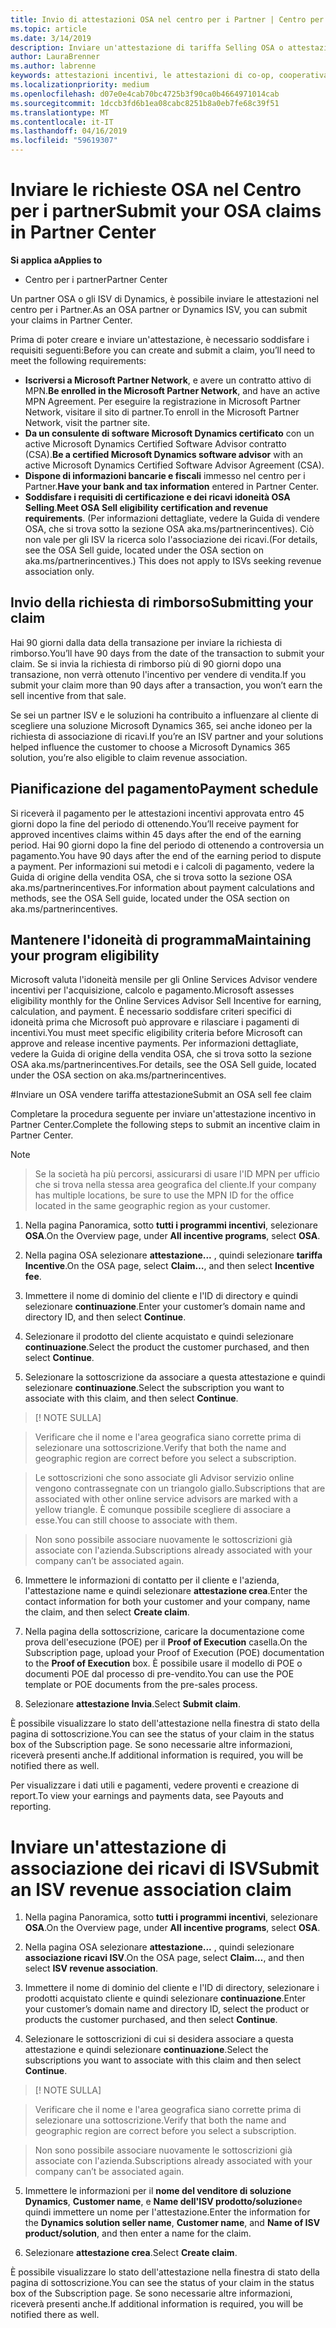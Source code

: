 ```yaml
---
title: Invio di attestazioni OSA nel centro per i Partner | Centro per i partner
ms.topic: article
ms.date: 3/14/2019
description: Inviare un'attestazione di tariffa Selling OSA o attestazione di associazione dei ricavi di ISV
author: LauraBrenner
ms.author: labrenne
keywords: attestazioni incentivi, le attestazioni di co-op, cooperativa fondi, OSA, ISV, associazione di ricavi
ms.localizationpriority: medium
ms.openlocfilehash: d07e0e4cab70bc4725b3f90ca0b4664971014cab
ms.sourcegitcommit: 1dccb3fd6b1ea08cabc8251b8a0eb7fe68c39f51
ms.translationtype: MT
ms.contentlocale: it-IT
ms.lasthandoff: 04/16/2019
ms.locfileid: "59619307"
---
```

# <a name="submit-your-osa-claims-in-partner-center"></a><span data-ttu-id="6256e-104">Inviare le richieste OSA nel Centro per i partner</span><span class="sxs-lookup"><span data-stu-id="6256e-104">Submit your OSA claims in Partner Center</span></span>

<span data-ttu-id="6256e-105">**Si applica a**</span><span class="sxs-lookup"><span data-stu-id="6256e-105">**Applies to**</span></span>

-  <span data-ttu-id="6256e-106">Centro per i partner</span><span class="sxs-lookup"><span data-stu-id="6256e-106">Partner Center</span></span>

<span data-ttu-id="6256e-107">Un partner OSA o gli ISV di Dynamics, è possibile inviare le attestazioni nel centro per i Partner.</span><span class="sxs-lookup"><span data-stu-id="6256e-107">As an OSA partner or Dynamics ISV, you can submit your claims in Partner Center.</span></span> 

<span data-ttu-id="6256e-108">Prima di poter creare e inviare un'attestazione, è necessario soddisfare i requisiti seguenti:</span><span class="sxs-lookup"><span data-stu-id="6256e-108">Before you can create and submit a claim, you’ll need to meet the following requirements:</span></span> 
-   <span data-ttu-id="6256e-109">**Iscriversi a Microsoft Partner Network**, e avere un contratto attivo di MPN.</span><span class="sxs-lookup"><span data-stu-id="6256e-109">**Be enrolled in the Microsoft Partner Network**, and have an active MPN Agreement.</span></span> <span data-ttu-id="6256e-110">Per eseguire la registrazione in Microsoft Partner Network, visitare il sito di partner.</span><span class="sxs-lookup"><span data-stu-id="6256e-110">To enroll in the Microsoft Partner Network, visit the partner site.</span></span> 
-   <span data-ttu-id="6256e-111">**Da un consulente di software Microsoft Dynamics certificato** con un active Microsoft Dynamics Certified Software Advisor contratto (CSA).</span><span class="sxs-lookup"><span data-stu-id="6256e-111">**Be a certified Microsoft Dynamics software advisor** with an active Microsoft Dynamics Certified Software Advisor Agreement (CSA).</span></span> 
-   <span data-ttu-id="6256e-112">**Dispone di informazioni bancarie e fiscali** immesso nel centro per i Partner.</span><span class="sxs-lookup"><span data-stu-id="6256e-112">**Have your bank and tax information** entered in Partner Center.</span></span> 
-   <span data-ttu-id="6256e-113">**Soddisfare i requisiti di certificazione e dei ricavi idoneità OSA Selling**.</span><span class="sxs-lookup"><span data-stu-id="6256e-113">**Meet OSA Sell eligibility certification and revenue requirements**.</span></span> <span data-ttu-id="6256e-114">(Per informazioni dettagliate, vedere la Guida di vendere OSA, che si trova sotto la sezione OSA aka.ms/partnerincentives). Ciò non vale per gli ISV la ricerca solo l'associazione dei ricavi.</span><span class="sxs-lookup"><span data-stu-id="6256e-114">(For details, see the OSA Sell guide, located under the OSA section on aka.ms/partnerincentives.) This does not apply to ISVs seeking revenue association only.</span></span> 

## <a name="submitting-your-claim"></a><span data-ttu-id="6256e-115">Invio della richiesta di rimborso</span><span class="sxs-lookup"><span data-stu-id="6256e-115">Submitting your claim</span></span>

<span data-ttu-id="6256e-116">Hai 90 giorni dalla data della transazione per inviare la richiesta di rimborso.</span><span class="sxs-lookup"><span data-stu-id="6256e-116">You’ll have 90 days from the date of the transaction to submit your claim.</span></span> <span data-ttu-id="6256e-117">Se si invia la richiesta di rimborso più di 90 giorni dopo una transazione, non verrà ottenuto l'incentivo per vendere di vendita.</span><span class="sxs-lookup"><span data-stu-id="6256e-117">If you submit your claim more than 90 days after a transaction, you won’t earn the sell incentive from that sale.</span></span> 

<span data-ttu-id="6256e-118">Se sei un partner ISV e le soluzioni ha contribuito a influenzare al cliente di scegliere una soluzione Microsoft Dynamics 365, sei anche idoneo per la richiesta di associazione di ricavi.</span><span class="sxs-lookup"><span data-stu-id="6256e-118">If you’re an ISV partner and your solutions helped influence the customer to choose a Microsoft Dynamics 365 solution, you’re also eligible to claim revenue association.</span></span>   

## <a name="payment-schedule"></a><span data-ttu-id="6256e-119">Pianificazione del pagamento</span><span class="sxs-lookup"><span data-stu-id="6256e-119">Payment schedule</span></span>

<span data-ttu-id="6256e-120">Si riceverà il pagamento per le attestazioni incentivi approvata entro 45 giorni dopo la fine del periodo di ottenendo.</span><span class="sxs-lookup"><span data-stu-id="6256e-120">You’ll receive payment for approved incentives claims within 45 days after the end of the earning period.</span></span> <span data-ttu-id="6256e-121">Hai 90 giorni dopo la fine del periodo di ottenendo a controversia un pagamento.</span><span class="sxs-lookup"><span data-stu-id="6256e-121">You have 90 days after the end of the earning period to dispute a payment.</span></span> <span data-ttu-id="6256e-122">Per informazioni sui metodi e i calcoli di pagamento, vedere la Guida di origine della vendita OSA, che si trova sotto la sezione OSA aka.ms/partnerincentives.</span><span class="sxs-lookup"><span data-stu-id="6256e-122">For information about payment calculations and methods, see the OSA Sell guide, located under the OSA section on aka.ms/partnerincentives.</span></span>

## <a name="maintaining-your-program-eligibility"></a><span data-ttu-id="6256e-123">Mantenere l'idoneità di programma</span><span class="sxs-lookup"><span data-stu-id="6256e-123">Maintaining your program eligibility</span></span>

<span data-ttu-id="6256e-124">Microsoft valuta l'idoneità mensile per gli Online Services Advisor vendere incentivi per l'acquisizione, calcolo e pagamento.</span><span class="sxs-lookup"><span data-stu-id="6256e-124">Microsoft assesses eligibility monthly for the Online Services Advisor Sell Incentive for earning, calculation, and payment.</span></span> <span data-ttu-id="6256e-125">È necessario soddisfare criteri specifici di idoneità prima che Microsoft può approvare e rilasciare i pagamenti di incentivi.</span><span class="sxs-lookup"><span data-stu-id="6256e-125">You must meet specific eligibility criteria before Microsoft can approve and release incentive payments.</span></span> <span data-ttu-id="6256e-126">Per informazioni dettagliate, vedere la Guida di origine della vendita OSA, che si trova sotto la sezione OSA aka.ms/partnerincentives.</span><span class="sxs-lookup"><span data-stu-id="6256e-126">For details, see the OSA Sell guide, located under the OSA section on aka.ms/partnerincentives.</span></span>

#<a name="submit-an-osa-sell-fee-claim"></a><span data-ttu-id="6256e-127">Inviare un OSA vendere tariffa attestazione</span><span class="sxs-lookup"><span data-stu-id="6256e-127">Submit an OSA sell fee claim</span></span>

<span data-ttu-id="6256e-128">Completare la procedura seguente per inviare un'attestazione incentivo in Partner Center.</span><span class="sxs-lookup"><span data-stu-id="6256e-128">Complete the following steps to submit an incentive claim in Partner Center.</span></span>  

>[!NOTE]

><span data-ttu-id="6256e-129">Se la società ha più percorsi, assicurarsi di usare l'ID MPN per ufficio che si trova nella stessa area geografica del cliente.</span><span class="sxs-lookup"><span data-stu-id="6256e-129">If your company has multiple locations, be sure to use the MPN ID for the office located in the same geographic region as your customer.</span></span> 

1.  <span data-ttu-id="6256e-130">Nella pagina Panoramica, sotto **tutti i programmi incentivi**, selezionare **OSA**.</span><span class="sxs-lookup"><span data-stu-id="6256e-130">On the Overview page, under **All incentive programs**, select **OSA**.</span></span>

2.  <span data-ttu-id="6256e-131">Nella pagina OSA selezionare **attestazione...** , quindi selezionare **tariffa Incentive**.</span><span class="sxs-lookup"><span data-stu-id="6256e-131">On the OSA page, select **Claim…**, and then select **Incentive fee**.</span></span>

3.  <span data-ttu-id="6256e-132">Immettere il nome di dominio del cliente e l'ID di directory e quindi selezionare **continuazione**.</span><span class="sxs-lookup"><span data-stu-id="6256e-132">Enter your customer’s domain name and directory ID, and then select **Continue**.</span></span> 

4.  <span data-ttu-id="6256e-133">Selezionare il prodotto del cliente acquistato e quindi selezionare **continuazione**.</span><span class="sxs-lookup"><span data-stu-id="6256e-133">Select the product the customer purchased, and then select **Continue**.</span></span> 

5.  <span data-ttu-id="6256e-134">Selezionare la sottoscrizione da associare a questa attestazione e quindi selezionare **continuazione**.</span><span class="sxs-lookup"><span data-stu-id="6256e-134">Select the subscription you want to associate with this claim, and then select **Continue**.</span></span>

>[! NOTE SULLA]

><span data-ttu-id="6256e-136">Verificare che il nome e l'area geografica siano corrette prima di selezionare una sottoscrizione.</span><span class="sxs-lookup"><span data-stu-id="6256e-136">Verify that both the name and geographic region are correct before you select a subscription.</span></span> 

><span data-ttu-id="6256e-137">Le sottoscrizioni che sono associate gli Advisor servizio online vengono contrassegnate con un triangolo giallo.</span><span class="sxs-lookup"><span data-stu-id="6256e-137">Subscriptions that are associated with other online service advisors are marked with a yellow triangle.</span></span> <span data-ttu-id="6256e-138">È comunque possibile scegliere di associare a esse.</span><span class="sxs-lookup"><span data-stu-id="6256e-138">You can still choose to associate with them.</span></span> 

><span data-ttu-id="6256e-139">Non sono possibile associare nuovamente le sottoscrizioni già associate con l'azienda.</span><span class="sxs-lookup"><span data-stu-id="6256e-139">Subscriptions already associated with your company can’t be associated again.</span></span>  

6.  <span data-ttu-id="6256e-140">Immettere le informazioni di contatto per il cliente e l'azienda, l'attestazione name e quindi selezionare **attestazione crea**.</span><span class="sxs-lookup"><span data-stu-id="6256e-140">Enter the contact information for both your customer and your company, name the claim, and then select **Create claim**.</span></span> 

7.  <span data-ttu-id="6256e-141">Nella pagina della sottoscrizione, caricare la documentazione come prova dell'esecuzione (POE) per il **Proof of Execution** casella.</span><span class="sxs-lookup"><span data-stu-id="6256e-141">On the Subscription page, upload your Proof of Execution (POE) documentation to the **Proof of Execution** box.</span></span> <span data-ttu-id="6256e-142">È possibile usare il modello di POE o documenti POE dal processo di pre-vendito.</span><span class="sxs-lookup"><span data-stu-id="6256e-142">You can use the POE template or POE documents from the pre-sales process.</span></span> 

8.  <span data-ttu-id="6256e-143">Selezionare **attestazione Invia**.</span><span class="sxs-lookup"><span data-stu-id="6256e-143">Select **Submit claim**.</span></span>    

<span data-ttu-id="6256e-144">È possibile visualizzare lo stato dell'attestazione nella finestra di stato della pagina di sottoscrizione.</span><span class="sxs-lookup"><span data-stu-id="6256e-144">You can see the status of your claim in the status box of the Subscription page.</span></span> <span data-ttu-id="6256e-145">Se sono necessarie altre informazioni, riceverà presenti anche.</span><span class="sxs-lookup"><span data-stu-id="6256e-145">If additional information is required, you will be notified there as well.</span></span>

<span data-ttu-id="6256e-146">Per visualizzare i dati utili e pagamenti, vedere proventi e creazione di report.</span><span class="sxs-lookup"><span data-stu-id="6256e-146">To view your earnings and payments data, see Payouts and reporting.</span></span> 
 
# <a name="submit-an-isv-revenue-association-claim"></a><span data-ttu-id="6256e-147">Inviare un'attestazione di associazione dei ricavi di ISV</span><span class="sxs-lookup"><span data-stu-id="6256e-147">Submit an ISV revenue association claim</span></span>

1.  <span data-ttu-id="6256e-148">Nella pagina Panoramica, sotto **tutti i programmi incentivi**, selezionare **OSA**.</span><span class="sxs-lookup"><span data-stu-id="6256e-148">On the Overview page, under **All incentive programs**, select **OSA**.</span></span>

2.  <span data-ttu-id="6256e-149">Nella pagina OSA selezionare **attestazione...** , quindi selezionare **associazione ricavi ISV**.</span><span class="sxs-lookup"><span data-stu-id="6256e-149">On the OSA page, select **Claim…**, and then select **ISV revenue association**.</span></span>

3.  <span data-ttu-id="6256e-150">Immettere il nome di dominio del cliente e l'ID di directory, selezionare i prodotti acquistato cliente e quindi selezionare **continuazione**.</span><span class="sxs-lookup"><span data-stu-id="6256e-150">Enter your customer’s domain name and directory ID, select the product or products the customer purchased, and then select **Continue**.</span></span> 

4.  <span data-ttu-id="6256e-151">Selezionare le sottoscrizioni di cui si desidera associare a questa attestazione e quindi selezionare **continuazione**.</span><span class="sxs-lookup"><span data-stu-id="6256e-151">Select the subscriptions you want to associate with this claim and then select **Continue**.</span></span>

>[! NOTE SULLA]

><span data-ttu-id="6256e-153">Verificare che il nome e l'area geografica siano corrette prima di selezionare una sottoscrizione.</span><span class="sxs-lookup"><span data-stu-id="6256e-153">Verify that both the name and geographic region are correct before you select a subscription.</span></span> 

><span data-ttu-id="6256e-154">Non sono possibile associare nuovamente le sottoscrizioni già associate con l'azienda.</span><span class="sxs-lookup"><span data-stu-id="6256e-154">Subscriptions already associated with your company can’t be associated again.</span></span>  

5.  <span data-ttu-id="6256e-155">Immettere le informazioni per il **nome del venditore di soluzione Dynamics**, **Customer name**, e **Name dell'ISV prodotto/soluzione**e quindi immettere un nome per l'attestazione.</span><span class="sxs-lookup"><span data-stu-id="6256e-155">Enter the information for the **Dynamics solution seller name**, **Customer name**, and **Name of ISV product/solution**, and then enter a name for the claim.</span></span> 

6.  <span data-ttu-id="6256e-156">Selezionare **attestazione crea**.</span><span class="sxs-lookup"><span data-stu-id="6256e-156">Select **Create claim**.</span></span> 

<span data-ttu-id="6256e-157">È possibile visualizzare lo stato dell'attestazione nella finestra di stato della pagina di sottoscrizione.</span><span class="sxs-lookup"><span data-stu-id="6256e-157">You can see the status of your claim in the status box of the Subscription page.</span></span> <span data-ttu-id="6256e-158">Se sono necessarie altre informazioni, riceverà presenti anche.</span><span class="sxs-lookup"><span data-stu-id="6256e-158">If additional information is required, you will be notified there as well.</span></span>
